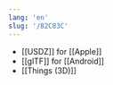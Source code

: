 ```yaml
---
lang: 'en'
slug: '/82C83C'
---
```


- [[USDZ]] for [[Apple]]
- [[glTF]] for [[Android]]
- [[Things (3D)]]

